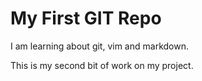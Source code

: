# My First GIT Repo

I am learning about git, vim and markdown.

This is my second bit of work on my project.
